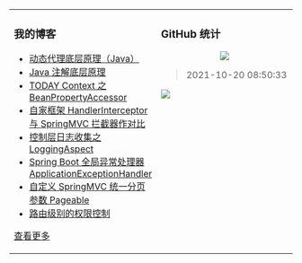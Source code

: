 <table align="center"><tr>
<td valign="top" width="50%">

### 我的博客
- [动态代理底层原理（Java）](https://taketoday.cn/articles/1624457505616)
- [Java 注解底层原理](https://taketoday.cn/articles/1617183930555)
- [TODAY Context 之 BeanPropertyAccessor](https://taketoday.cn/articles/1616819014712)
- [自家框架 HandlerInterceptor 与 SpringMVC 拦截器作对比](https://taketoday.cn/articles/1606746773560)
- [控制层日志收集之 LoggingAspect](https://taketoday.cn/articles/1606742566410)
- [Spring Boot 全局异常处理器 ApplicationExceptionHandler](https://taketoday.cn/articles/1606740754368)
- [自定义 SpringMVC 统一分页参数 Pageable](https://taketoday.cn/articles/1606740481571)
- [路由级别的权限控制](https://taketoday.cn/articles/1606728769274)

[查看更多](https://taketoday.cn)

</td>
<td valign="top" width="50%">

### GitHub 统计
<p align="center">
  <img src="https://github-readme-stats.vercel.app/api?username=TAKETODAY"/>
</p>

> 2021-10-20 08:50:33
    
<a title="Hits" target="_blank" href="https://github.com/TAKETODAY/TAKETODAY">
    <img src="https://hits.b3log.org/TAKETODAY/TAKETODAY.svg">
</a>

</td>
</tr></table>
